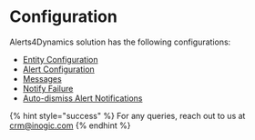 # Configuration

Alerts4Dynamics solution has the following configurations:

* [Entity Configuration](https://docs.inogic.com/alerts4dynamics/configuration/entity-configuration)
* [Alert Configuration](https://docs.inogic.com/alerts4dynamics/configuration/record-based-alert)
* [Messages](https://docs.inogic.com/alerts4dynamics/configuration/messages)
* [Notify Failure](https://docs.inogic.com/alerts4dynamics/configuration/notify-failure)
* [Auto-dismiss Alert Notifications](https://docs.inogic.com/alerts4dynamics/configuration/automation)

{% hint style="success" %}
For any queries, reach out to us at [crm@inogic.com](mailto:crm@inogic.com)
{% endhint %}
